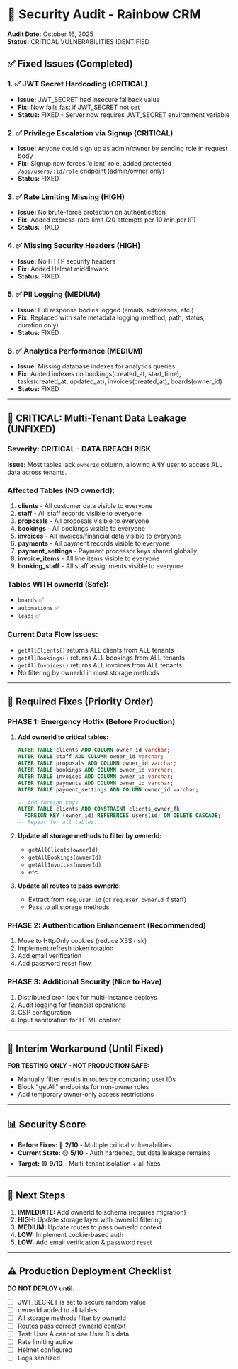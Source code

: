 # 🚨 Security Audit - Rainbow CRM

**Audit Date:** October 16, 2025  
**Status:** CRITICAL VULNERABILITIES IDENTIFIED

## ✅ Fixed Issues (Completed)

### 1. ✅ JWT Secret Hardcoding (CRITICAL)
- **Issue:** JWT_SECRET had insecure fallback value
- **Fix:** Now fails fast if JWT_SECRET not set
- **Status:** FIXED - Server now requires JWT_SECRET environment variable

### 2. ✅ Privilege Escalation via Signup (CRITICAL)  
- **Issue:** Anyone could sign up as admin/owner by sending role in request body
- **Fix:** Signup now forces 'client' role, added protected `/api/users/:id/role` endpoint (admin/owner only)
- **Status:** FIXED

### 3. ✅ Rate Limiting Missing (HIGH)
- **Issue:** No brute-force protection on authentication
- **Fix:** Added express-rate-limit (20 attempts per 10 min per IP)
- **Status:** FIXED

### 4. ✅ Missing Security Headers (HIGH)
- **Issue:** No HTTP security headers
- **Fix:** Added Helmet middleware
- **Status:** FIXED

### 5. ✅ PII Logging (MEDIUM)
- **Issue:** Full response bodies logged (emails, addresses, etc.)
- **Fix:** Replaced with safe metadata logging (method, path, status, duration only)
- **Status:** FIXED

### 6. ✅ Analytics Performance (MEDIUM)
- **Issue:** Missing database indexes for analytics queries
- **Fix:** Added indexes on bookings(created_at, start_time), tasks(created_at, updated_at), invoices(created_at), boards(owner_id)
- **Status:** FIXED

---

## 🚨 CRITICAL: Multi-Tenant Data Leakage (UNFIXED)

### Severity: CRITICAL - DATA BREACH RISK

**Issue:** Most tables lack `ownerId` column, allowing ANY user to access ALL data across tenants.

### Affected Tables (NO ownerId):
1. **clients** - All customer data visible to everyone
2. **staff** - All staff records visible to everyone  
3. **proposals** - All proposals visible to everyone
4. **bookings** - All bookings visible to everyone
5. **invoices** - All invoices/financial data visible to everyone
6. **payments** - All payment records visible to everyone
7. **payment_settings** - Payment processor keys shared globally
8. **invoice_items** - All line items visible to everyone
9. **booking_staff** - All staff assignments visible to everyone

### Tables WITH ownerId (Safe):
- `boards` ✅
- `automations` ✅
- `leads` ✅

### Current Data Flow Issues:
- `getAllClients()` returns ALL clients from ALL tenants
- `getAllBookings()` returns ALL bookings from ALL tenants
- `getAllInvoices()` returns ALL invoices from ALL tenants
- No filtering by ownerId in most storage methods

---

## 🔧 Required Fixes (Priority Order)

### PHASE 1: Emergency Hotfix (Before Production)
1. **Add ownerId to critical tables:**
   ```sql
   ALTER TABLE clients ADD COLUMN owner_id varchar;
   ALTER TABLE staff ADD COLUMN owner_id varchar;
   ALTER TABLE proposals ADD COLUMN owner_id varchar;
   ALTER TABLE bookings ADD COLUMN owner_id varchar;
   ALTER TABLE invoices ADD COLUMN owner_id varchar;
   ALTER TABLE payments ADD COLUMN owner_id varchar;
   ALTER TABLE payment_settings ADD COLUMN owner_id varchar;
   
   -- Add foreign keys
   ALTER TABLE clients ADD CONSTRAINT clients_owner_fk 
     FOREIGN KEY (owner_id) REFERENCES users(id) ON DELETE CASCADE;
   -- Repeat for all tables...
   ```

2. **Update all storage methods to filter by ownerId:**
   - `getAllClients(ownerId)` 
   - `getAllBookings(ownerId)`
   - `getAllInvoices(ownerId)`
   - etc.

3. **Update all routes to pass ownerId:**
   - Extract from `req.user.id` (or `req.user.ownerId` if staff)
   - Pass to all storage methods

### PHASE 2: Authentication Enhancement (Recommended)
1. Move to HttpOnly cookies (reduce XSS risk)
2. Implement refresh token rotation
3. Add email verification
4. Add password reset flow

### PHASE 3: Additional Security (Nice to Have)
1. Distributed cron lock for multi-instance deploys
2. Audit logging for financial operations
3. CSP configuration
4. Input sanitization for HTML content

---

## 🎯 Interim Workaround (Until Fixed)

**FOR TESTING ONLY - NOT PRODUCTION SAFE:**
- Manually filter results in routes by comparing user IDs
- Block "getAll" endpoints for non-owner roles
- Add temporary owner-only access restrictions

---

## 📊 Security Score

- **Before Fixes:** 🔴 **2/10** - Multiple critical vulnerabilities
- **Current State:** 🟡 **5/10** - Auth hardened, but data leakage remains
- **Target:** 🟢 **9/10** - Multi-tenant isolation + all fixes

---

## 🚀 Next Steps

1. **IMMEDIATE:** Add ownerId to schema (requires migration)
2. **HIGH:** Update storage layer with ownerId filtering  
3. **MEDIUM:** Update routes to pass ownerId context
4. **LOW:** Implement cookie-based auth
5. **LOW:** Add email verification & password reset

---

## ⚠️ Production Deployment Checklist

**DO NOT DEPLOY until:**
- [ ] JWT_SECRET is set to secure random value
- [ ] ownerId added to all tables
- [ ] All storage methods filter by ownerId
- [ ] Routes pass correct ownerId context
- [ ] Test: User A cannot see User B's data
- [ ] Rate limiting active
- [ ] Helmet configured
- [ ] Logs sanitized
